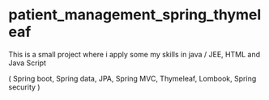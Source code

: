 # patient_management_spring_thymeleaf
This is a small project where i apply some my skills in java / JEE, HTML and Java Script

( 
		Spring boot, 
		Spring data, 
		JPA, 
		Spring MVC, 
		Thymeleaf, 
		Lombook, 
		Spring security
)
